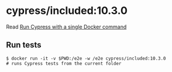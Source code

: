 <!--
WARNING: this file was autogenerated by generate-included-image.js using

    npm run add:included -- 10.3.0 cypress/browsers:node16.14.2-slim-chrome100-ff99-edge
-->

# cypress/included:10.3.0

Read [Run Cypress with a single Docker command][blog post url]

## Run tests

```shell
$ docker run -it -v $PWD:/e2e -w /e2e cypress/included:10.3.0
# runs Cypress tests from the current folder
```

[blog post url]: https://www.cypress.io/blog/2019/05/02/run-cypress-with-a-single-docker-command/
